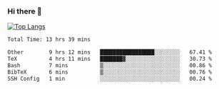 ### Hi there 👋

[![Top Langs](https://github-readme-stats.vercel.app/api/top-langs/?username=Lslightly&layout=compact)](https://github.com/anuraghazra/github-readme-stats)

<!--START_SECTION:waka-->

```txt
Total Time: 13 hrs 39 mins

Other        9 hrs 12 mins   █████████████████░░░░░░░░   67.41 %
TeX          4 hrs 11 mins   ███████▓░░░░░░░░░░░░░░░░░   30.73 %
Bash         7 mins          ▒░░░░░░░░░░░░░░░░░░░░░░░░   00.86 %
BibTeX       6 mins          ▒░░░░░░░░░░░░░░░░░░░░░░░░   00.76 %
SSH Config   1 min           ░░░░░░░░░░░░░░░░░░░░░░░░░   00.24 %
```

<!--END_SECTION:waka-->

